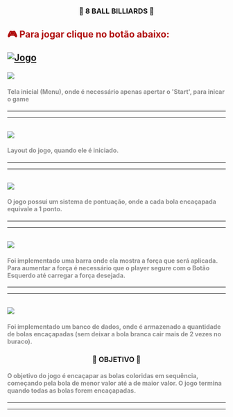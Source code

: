 ###  <p style="text-align: center;">🎱 8 BALL BILLIARDS 🎱</p>

<h2> <p style="color:rgba(174, 6, 6, 0.974);"> 🎮 Para jogar clique no botão abaixo: </p>
 
[![Jogo](https://img.shields.io/website?label=Sinuca-by-rhuan&style=for-the-badge&url=https://rhrozzy.github.io/Billiard-finish/)](https://rhrozzy.github.io/Billiard-finish/) 


 <img src="https://github.com/rhrozzy/BILLARDS_NEDW/assets/93496560/20deb16c-3680-44a4-9f90-6b228d6846f1">

 #### <p style="color: rgb(141, 141, 141);">Tela inicial (Menu), onde é necessário apenas apertar o 'Start', para inicar o game</p>
 ---
 ---
<br/>
 <img src="https://github.com/rhrozzy/BILLARDS_NEDW/assets/93496560/f7498d12-4027-4cee-b8ae-c4e74d2e56dc">

 #### <p style="color: rgb(141, 141, 141);">Layout do jogo, quando ele é iniciado.</p> 

 ---
 ---
 </br>

 <img src="https://github.com/rhrozzy/Billiard-finish/assets/93496560/7f63fe3a-8ad5-454f-8237-451afc94f3be">

#### <p style="color: rgb(141, 141, 141);">O jogo possui um sistema de pontuação, onde a cada bola encaçapada equivale a 1 ponto.</p>

---
---
</br>
<img src="https://github.com/rhrozzy/BILLARDS_NEDW/assets/93496560/b8f94e48-6bb6-44cc-b866-308967a8df2c">

#### <p style="color: rgb(141, 141, 141);">Foi implementado uma barra onde ela mostra a força que será aplicada. Para aumentar a força é necessário que o player segure com o Botão Esquerdo até carregar a força desejada.</p>

---
---
</br>
<img src="https://github.com/rhrozzy/BILLARDS_NEDW/assets/93496560/2d218d6c-5c28-4d3d-a7eb-5374d7db5f9c">

#### <p style="color: rgb(141, 141, 141);">Foi implementado um banco de dados, onde é armazenado a quantidade de bolas encaçapadas (sem deixar a bola branca cair mais de 2 vezes no buraco).</p>


### <p style="text-align: center;">📑 OBJETIVO 📑</p>

#### <p style="color: rgb(141, 141, 141);">O objetivo do jogo é encaçapar as bolas coloridas em sequência, começando pela bola de menor valor até a de maior valor. O jogo termina quando todas as bolas forem encaçapadas.</p> 
---
---


